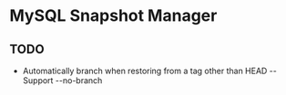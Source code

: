 # MySQL Snapshot Manager

## TODO

- Automatically branch when restoring from a tag other than HEAD
-- Support --no-branch